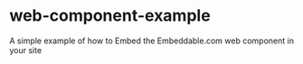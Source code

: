 # web-component-example
A simple example of how to Embed the Embeddable.com web component in your site

